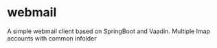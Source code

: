 # webmail
A simple webmail client based on SpringBoot and Vaadin. 
Multiple Imap accounts with common infolder 
